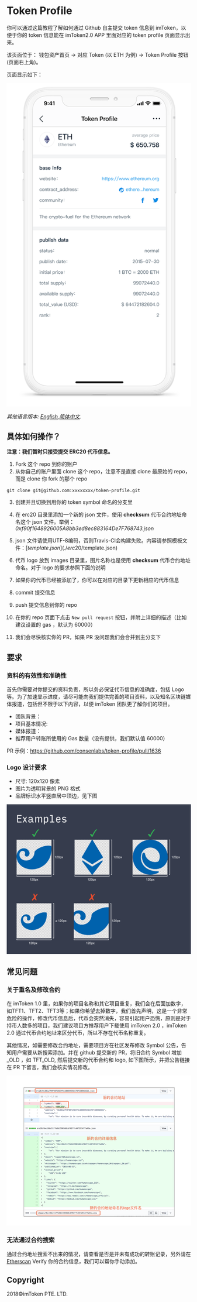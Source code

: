 # Token Profile

你可以通过这篇教程了解如何通过 Github 自主提交 token 信息到 imToken，以便于你的 token 信息能在 imToken2.0 APP 里面对应的 token profile 页面显示出来。

该页面位于：
钱包资产首页 -> 对应 Token (以 ETH 为例) -> Token Profile 按钮(页面右上角)。

页面显示如下：

![Wallet Tab](tutorial/sample.png)

*其他语言版本: [English](README.md),[简体中文](README.zh-CN.md).*

## 具体如何操作？

**注意：我们暂时只接受提交 ERC20 代币信息。**
1. Fork 这个 repo 到你的账户
2. 从你自己的账户里面 clone 这个 repo，注意不是直接 clone 最原始的 repo， 而是 clone 你 fork 的那个 repo

```
git clone git@github.com:xxxxxxxx/token-profile.git
```

3. 创建并且切换到用你的 token symbol 命名的分支里
4. 在 erc20 目录里添加一个新的 json 文件，使用 **checksum** 代币合约地址命名这个 json 文件。举例：
*0xf90f1648926005A8bb3ed8ec883164De7F768743.json*

5. json 文件请使用UTF-8编码，否则Travis-CI会构建失败。内容请参照模板文件：[$template.json](./erc20/$template.json)
6. 代币 logo 放到 images 目录里，图片名称也是使用 **checksum** 代币合约地址命名。对于 logo 的要求参照下面的说明
7. 如果你的代币已经被添加了，你可以在对应的目录下更新相应的代币信息
8. commit 提交信息
9. push 提交信息到你的 repo
10. 在你的 repo 页面下点击 `New pull request` 按钮，并附上详细的描述（比如建议设置的 gas ，默认为 60000）
11. 我们会尽快核实你的 PR，如果 PR 没问题我们会合并到主分支下

## 要求
### 资料的有效性和准确性
首先你需要对你提交的资料负责，所以务必保证代币信息的准确度，包括 Logo 等。为了加速显示进度，请尽可能向我们提供完善的项目资料，以及知名区块链媒体报道，包括但不限于以下内容，以便 imToken 团队更了解你们的项目。

- 团队背景：
- 项目基本情况:
- 媒体报道：
- 推荐用户转账所使用的 Gas 数量（没有提供，我们默认值 60000）

PR 示例：https://github.com/consenlabs/token-profile/pull/1636

### Logo 设计要求
- 尺寸: 120x120 像素
- 图片为透明背景的 PNG 格式
- 品牌标识水平竖直居中顶边，见下图

![example](tutorial/logo.png)

## 常见问题

### 关于重名及修改合约

在 imToken 1.0 里，如果你的项目名称和其它项目重复，我们会在后面加数字，如TFT1、TFT2、TFT3等；如果你希望去掉数字，我们首先声明，这是一个非常危险的操作，修改代币信息后，代币会突然消失，容易引起用户恐慌，原则是对于持币人数多的项目，我们建议项目方推荐用户下载使用 imToken 2.0 ，imToken 2.0 通过代币合约地址来区分代币，所以不存在代币名称重复。

其他情况，如需要修改合约地址，需要项目方在社区发布修改 Symbol 公告，告知用户需要从新搜索添加。并在 github 提交新的 PR，将旧合约 Symbol 增加 _OLD ，如  TFT_OLD, 然后提交新的代币合约和 logo, 如下图所示，并把公告链接在 PR 下留言，我们会核实情况修改。

![old](tutorial/old.png)

### 无法通过合约搜索
通过合约地址搜索不出来的情况，请查看是否是并未有成功的转账记录，另外请在 [Etherscan](https://etherscan.io/) Verify 你的合约信息，我们可以帮你手动添加。

## Copyright

2018&copy;imToken PTE. LTD.